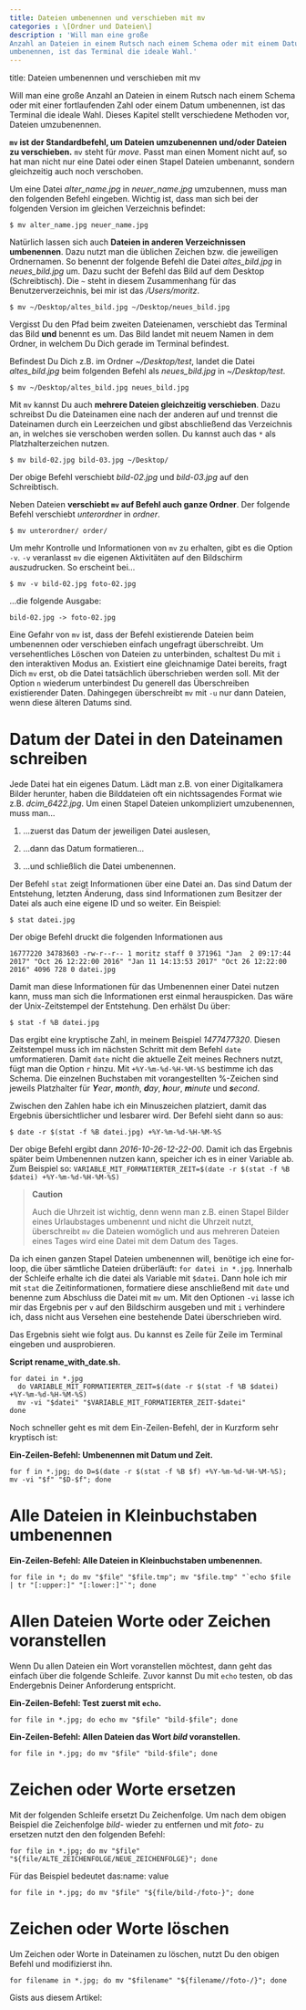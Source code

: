 ```yaml
---
title: Dateien umbenennen und verschieben mit mv
categories : \[Ordner und Dateien\]
description : 'Will man eine große
Anzahl an Dateien in einem Rutsch nach einem Schema oder mit einem Datum
umbenennen, ist das Terminal die ideale Wahl.'
---
```

title: Dateien umbenennen und verschieben mit mv

Will man eine große Anzahl an Dateien in einem Rutsch nach einem Schema
oder mit einer fortlaufenden Zahl oder einem Datum umbenennen, ist das
Terminal die ideale Wahl. Dieses Kapitel stellt verschiedene Methoden
vor, Dateien umzubenennen.

**`mv` ist der Standardbefehl, um Dateien umzubenennen und/oder Dateien
zu verschieben.** `mv` steht für *move*. Passt man einen Moment nicht
auf, so hat man nicht nur eine Datei oder einen Stapel Dateien
umbenannt, sondern gleichzeitig auch noch verschoben.

Um eine Datei *alter\_name.jpg* in *neuer\_name.jpg* umzubennen, muss
man den folgenden Befehl eingeben. Wichtig ist, dass man sich bei der
folgenden Version im gleichen Verzeichnis befindet:

    $ mv alter_name.jpg neuer_name.jpg

Natürlich lassen sich auch **Dateien in anderen Verzeichnissen
umbenennen**. Dazu nutzt man die üblichen Zeichen bzw. die jeweiligen
Ordnernamen. So benennt der folgende Befehl die Datei *altes\_bild.jpg*
in *neues\_bild.jpg* um. Dazu sucht der Befehl das Bild auf dem Desktop
(Schreibtisch). Die `~` steht in diesem Zusammenhang für das
Benutzerverzeichnis, bei mir ist das */Users/moritz*.

    $ mv ~/Desktop/altes_bild.jpg ~/Desktop/neues_bild.jpg

Vergisst Du den Pfad beim zweiten Dateienamen, verschiebt das Terminal
das Bild **und** benennt es um. Das Bild landet mit neuem Namen in dem
Ordner, in welchem Du Dich gerade im Terminal befindest.

Befindest Du Dich z.B. im Ordner *\~/Desktop/test*, landet die Datei
*altes\_bild.jpg* beim folgenden Befehl als *neues\_bild.jpg* in
*\~/Desktop/test*.

    $ mv ~/Desktop/altes_bild.jpg neues_bild.jpg

Mit `mv` kannst Du auch **mehrere Dateien gleichzeitig verschieben**.
Dazu schreibst Du die Dateinamen eine nach der anderen auf und trennst
die Dateinamen durch ein Leerzeichen und gibst abschließend das
Verzeichnis an, in welches sie verschoben werden sollen. Du kannst auch
das `*` als Platzhalterzeichen nutzen.

    $ mv bild-02.jpg bild-03.jpg ~/Desktop/

Der obige Befehl verschiebt *bild-02.jpg* und *bild-03.jpg* auf den
Schreibtisch.

Neben Dateien **verschiebt `mv` auf Befehl auch ganze Ordner**. Der
folgende Befehl verschiebt *unterordner* in *ordner*.

    $ mv unterordner/ order/

Um mehr Kontrolle und Informationen von `mv` zu erhalten, gibt es die
Option `-v`. `-v` veranlasst `mv` die eigenen Aktivitäten auf den
Bildschirm auszudrucken. So erscheint bei…

    $ mv -v bild-02.jpg foto-02.jpg

…die folgende Ausgabe:

    bild-02.jpg -> foto-02.jpg

Eine Gefahr von `mv` ist, dass der Befehl existierende Dateien beim
umbenennen oder verschieben einfach ungefragt überschreibt. Um
versehentliches Löschen von Dateien zu unterbinden, schaltest Du mit `i`
den interaktiven Modus an. Existiert eine gleichnamige Datei bereits,
fragt Dich `mv` erst, ob die Datei tatsächlich überschrieben werden
soll. Mit der Option `n` wiederum unterbindest Du generell das
Überschreiben existierender Daten. Dahingegen überschreibt `mv` mit
`-u` nur dann Dateien, wenn diese älteren Datums sind.

# Datum der Datei in den Dateinamen schreiben

Jede Datei hat ein eigenes Datum. Lädt man z.B. von einer Digitalkamera
Bilder herunter, haben die Bilddateien oft ein nichtssagendes Format wie
z.B. *dcim\_6422.jpg*. Um einen Stapel Dateien unkompliziert
umzubenennen, muss man…

1.  …zuerst das Datum der jeweiligen Datei auslesen,

2.  …dann das Datum formatieren…

3.  …und schließlich die Datei umbenennen.

Der Befehl `stat` zeigt Informationen über eine Datei an. Das sind Datum
der Entstehung, letzten Änderung, dass sind Informationen zum Besitzer
der Datei als auch eine eigene ID und so weiter. Ein Beispiel:

    $ stat datei.jpg

Der obige Befehl druckt die folgenden Informationen
    aus

    16777220 34783603 -rw-r--r-- 1 moritz staff 0 371961 "Jan  2 09:17:44 2017" "Oct 26 12:22:00 2016" "Jan 11 14:13:53 2017" "Oct 26 12:22:00 2016" 4096 728 0 datei.jpg

Damit man diese Informationen für das Umbenennen einer Datei nutzen
kann, muss man sich die Informationen erst einmal herauspicken. Das wäre
der Unix-Zeitstempel der Entstehung. Den erhälst Du über:

    $ stat -f %B datei.jpg

Das ergibt eine kryptische Zahl, in meinem Beispiel *1477477320*. Diesen
Zeitstempel muss ich im nächsten Schritt mit dem Befehl `date`
umformatieren. Damit `date` nicht die aktuelle Zeit meines Rechners
nutzt, fügt man die Option `r` hinzu. Mit `+%Y-%m-%d-%H-%M-%S` bestimme
ich das Schema. Die einzelnen Buchstaben mit vorangestellten %-Zeichen
sind jeweils Platzhalter für ***Y**ear*, ***m**onth*, ***d**ay*,
***h**our*, ***m**inute* und ***s**econd*.

Zwischen den Zahlen habe ich ein Minuszeichen platziert, damit das
Ergebnis übersichtlicher und lesbarer wird. Der Befehl sieht dann so
aus:

    $ date -r $(stat -f %B datei.jpg) +%Y-%m-%d-%H-%M-%S

Der obige Befehl ergibt dann *2016-10-26-12-22-00*. Damit ich das
Ergebnis später beim Umbenennen nutzen kann, speicher ich es in einer
Variable ab. Zum Beispiel so: `VARIABLE_MIT_FORMATIERTER_ZEIT=$(date -r
$(stat -f %B $datei) +%Y-%m-%d-%H-%M-%S)`

> **Caution**
> 
> Auch die Uhrzeit ist wichtig, denn wenn man z.B. einen Stapel Bilder
> eines Urlaubstages umbenennt und nicht die Uhrzeit nutzt, überschreibt
> `mv` die Dateien womöglich und aus mehreren Dateien eines Tages wird
> eine Datei mit dem Datum des Tages.

Da ich einen ganzen Stapel Dateien umbenennen will, benötige ich eine
for-loop, die über sämtliche Dateien drüberläuft: `for datei in *.jpg`.
Innerhalb der Schleife erhalte ich die datei als Variable mit `$datei`.
Dann hole ich mir mit `stat` die Zeitinformationen, formatiere diese
anschließend mit `date` und benenne zum Abschluss die Datei mit `mv` um.
Mit den Optionen `-vi` lasse ich mir das Ergebnis per `v` auf den
Bildschirm ausgeben und mit `i` verhindere ich, dass nicht aus Versehen
eine bestehende Datei überschrieben wird.

Das Ergebnis sieht wie folgt aus. Du kannst es Zeile für Zeile im
Terminal eingeben und ausprobieren.

**Script rename\_with\_date.sh.**

    for datei in *.jpg
      do VARIABLE_MIT_FORMATIERTER_ZEIT=$(date -r $(stat -f %B $datei) +%Y-%m-%d-%H-%M-%S)
      mv -vi "$datei" "$VARIABLE_MIT_FORMATIERTER_ZEIT-$datei"
    done

Noch schneller geht es mit dem Ein-Zeilen-Befehl, der in Kurzform sehr
kryptisch ist:

**Ein-Zeilen-Befehl: Umbenennen mit Datum und
    Zeit.**

    for f in *.jpg; do D=$(date -r $(stat -f %B $f) +%Y-%m-%d-%H-%M-%S); mv -vi "$f" "$D-$f"; done

# Alle Dateien in Kleinbuchstaben umbenennen

**Ein-Zeilen-Befehl: Alle Dateien in Kleinbuchstaben
    umbenennen.**

    for file in *; do mv "$file" "$file.tmp"; mv "$file.tmp" "`echo $file | tr "[:upper:]" "[:lower:]"`"; done

# Allen Dateien Worte oder Zeichen voranstellen

Wenn Du allen Dateien ein Wort voranstellen möchtest, dann geht das
einfach über die folgende Schleife. Zuvor kannst Du mit `echo` testen,
ob das Endergebnis Deiner Anforderung entspricht.

**Ein-Zeilen-Befehl: Test zuerst mit `echo`.**

    for file in *.jpg; do echo mv "$file" "bild-$file"; done

**Ein-Zeilen-Befehl: Allen Dateien das Wort *bild* voranstellen.**

    for file in *.jpg; do mv "$file" "bild-$file"; done

# Zeichen oder Worte ersetzen

Mit der folgenden Schleife ersetzt Du Zeichenfolge. Um nach dem obigen
Beispiel die Zeichenfolge *bild-* wieder zu entfernen und mit *foto-* zu
ersetzen nutzt den den folgenden
    Befehl:

    for file in *.jpg; do mv "$file" "${file/ALTE_ZEICHENFOLGE/NEUE_ZEICHENFOLGE}"; done

Für das Beispiel bedeutet das:name: value

    for file in *.jpg; do mv "$file" "${file/bild-/foto-}"; done

# Zeichen oder Worte löschen

Um Zeichen oder Worte in Dateinamen zu löschen, nutzt Du den obigen
Befehl und modifizierst ihn.

    for filename in *.jpg; do mv "$filename" "${filename//foto-/}"; done

Gists aus diesem Artikel:
